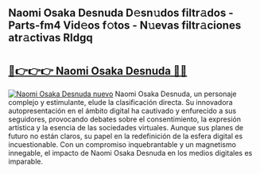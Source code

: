 ## Naomi Osaka Desnuda D𝚎sn𝚞dos filtr𝚊dos - Parts-fm4 Vid𝚎os f𝚘tos - N𝚞evas filtr𝚊ciones atr𝚊ctivas RIdgq

# <h2><a href="http://mb8ni9m.tromn.icu/?c=Naomi+Osaka+Desnuda">🔗👉👉👉 Naomi Osaka Desnuda 🔗🔗</a></h2>

[![Naomi Osaka Desnuda nuevo](https://i.imgur.com/pEAQMta.gif)](http://mb8ni9m.tromn.icu/?c=Naomi+Osaka+Desnuda)
Naomi Osaka Desnuda, un personaje complejo y estimulante, elude la clasificación directa. Su innovadora autopresentación en el ámbito digital ha cautivado y enfurecido a sus seguidores, provocando debates sobre el consentimiento, la expresión artística y la esencia de las sociedades virtuales. Aunque sus planes de futuro no están claros, su papel en la redefinición de la esfera digital es incuestionable. Con un compromiso inquebrantable y un magnetismo innegable, el impacto de Naomi Osaka Desnuda en los medios digitales es imparable.
